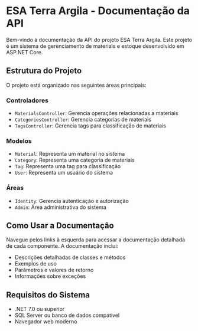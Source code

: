 # ESA Terra Argila - Documentação da API

Bem-vindo à documentação da API do projeto ESA Terra Argila. Este projeto é um sistema de gerenciamento de materiais e estoque desenvolvido em ASP.NET Core.

## Estrutura do Projeto

O projeto está organizado nas seguintes áreas principais:

### Controladores
- `MaterialsController`: Gerencia operações relacionadas a materiais
- `CategoriesController`: Gerencia categorias de materiais
- `TagsController`: Gerencia tags para classificação de materiais

### Modelos
- `Material`: Representa um material no sistema
- `Category`: Representa uma categoria de materiais
- `Tag`: Representa uma tag para classificação
- `User`: Representa um usuário do sistema

### Áreas
- `Identity`: Gerencia autenticação e autorização
- `Admin`: Área administrativa do sistema

## Como Usar a Documentação

Navegue pelos links à esquerda para acessar a documentação detalhada de cada componente. A documentação inclui:

- Descrições detalhadas de classes e métodos
- Exemplos de uso
- Parâmetros e valores de retorno
- Informações sobre exceções

## Requisitos do Sistema

- .NET 7.0 ou superior
- SQL Server ou banco de dados compatível
- Navegador web moderno 